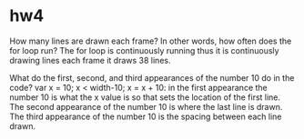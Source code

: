 # hw4
How many lines are drawn each frame? In other words, how often does the for loop run?
The for loop is continuously running thus it is continuously drawing lines each frame it draws 38 lines.  

What do the first, second, and third appearances of the number 10 do in the code?
var x = 10; x < width-10; x = x + 10: in the first appearance the number 10 is what the x value is so that sets the location of the first line. The second appearance of the number 10 is where the last line is drawn. The third appearance of the number 10 is the spacing between each line drawn. 
